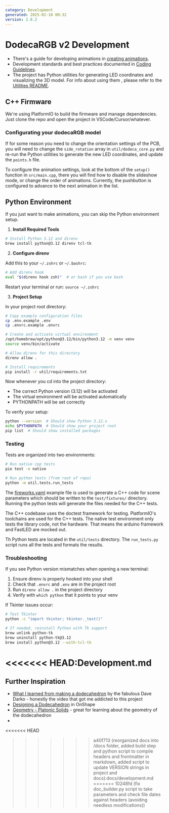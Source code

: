 ```yaml
---
category: Development
generated: 2025-02-10 00:32
version: 2.8.2
---
```


# DodecaRGB v2 Development

- There's a guide for developing animations in [creating animations](creating_animations.md).
- Development standards and best practices documented in [Coding Guidelines](coding_guidelines.md).
- The project has Python utilities for generating LED coordinates and visualizing the 3D model. For info about using them , please refer to the [Utilities README](util/README.md).

## C++ Firmware

We're using PlatformIO to build the firmware and manage dependencies. Just clone the repo and open the project in VSCode/Cursor/whatever.

### Configurating your dodecaRGB model

If for some reason you need to change the orientation settings of the PCB, you will need to change the `side_rotation` array in `util/dodeca_core.py` and re-run the Python utilities to generate the new LED coordinates, and update the `points.h` file.

To configure the animation settings, look at the bottom of the `setup()` function in `src/main.cpp`, there you will find how to disable the slideshow mode, or change the order of animations. Currently, the pushbutton is configured to advance to the next animation in the list.

## Python Environment

If you just want to make animations, you can skip the Python environment setup.

1. **Install Required Tools**

```bash
# Install Python 3.12 and direnv
brew install python@3.12 direnv tcl-tk
```

2. **Configure direnv**

Add this to your `~/.zshrc` or `~/.bashrc`:

```bash
# Add direnv hook
eval "$(direnv hook zsh)"  # or bash if you use bash
```

Restart your terminal or run: `source ~/.zshrc`

3. **Project Setup**

In your project root directory:

```bash
# Copy example configuration files
cp .env.example .env
cp .envrc.example .envrc

# Create and activate virtual environment
/opt/homebrew/opt/python@3.12/bin/python3.12 -m venv venv
source venv/bin/activate

# Allow direnv for this directory
direnv allow .

# Install requirements
pip install -r util/requirements.txt
```

Now whenever you cd into the project directory:

- The correct Python version (3.12) will be activated
- The virtual environment will be activated automatically
- PYTHONPATH will be set correctly

To verify your setup:

```bash
python --version  # Should show Python 3.12.x
echo $PYTHONPATH  # Should show your project root
pip list  # Should show installed packages
```

### Testing

Tests are organized into two environments:

```bash
# Run native cpp tests
pio test -e native

# Run python tests (from root of repo)
python -m util.tests.run_tests
```

The [fireworks.yaml](utils/test/fixtures/fireworks.yaml) example file is used to generate a C++ code for scene parameters which should be written to the `test/fixtures/` directory. Running the python tests will generate the files needed for the C++ tests.

The C++ codebase uses the doctest framework for testing. PlatformIO's toolchains are used for the C++ tests. The native test environment only tests the library code, not the hardware. That means the arduino framework and FastLED are mocked out.

Th Python tests are located in the `util/tests` directory. The `run_tests.py` script runs all the tests and formats the results.

### Troubleshooting

If you see Python version mismatches when opening a new terminal:

1. Ensure direnv is properly hooked into your shell
2. Check that `.envrc` and `.env` are in the project root
3. Run `direnv allow .` in the project directory
4. Verify with `which python` that it points to your venv

If Tkinter issues occur:

```bash
# Test Tkinter
python -c "import tkinter; tkinter._test()"

# If needed, reinstall Python with Tk support
brew unlink python-tk
brew uninstall python-tk@3.12
brew install python@3.12 --with-tcl-tk
```

<<<<<<< HEAD:Development.md
=======
## Further Inspiration

- [What I learned from making a dodecahedron](https://www.youtube.com/watch?v=pcV9YAWSDRE) by the fabulous Dave Darko - honestly the video that got me addicted to this project
- [Designing a Dodecahedron](https://www.youtube.com/watch?v=vR6oae0s6_M) in OnShape
- [Geometry - Platonic Solids](https://www.cosmic-core.org/free/article-42-geometry-platonic-solids-part-3-spherical-stereographic-solids/) - great for learning about the geometry of the dodecahedron
-
<<<<<<< HEAD
>>>>>>> a40f713 (reorganized docs into /docs folder, added build step and python script to compile headers and frontmatter in markdown, added script to update VERSION strings in project and docs):docs/development.md
=======
>>>>>>> 10248fd (fix doc_builder.py script to take parameters and check file dates against headers (avoiding needless modifications))
